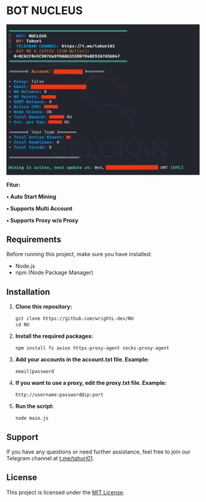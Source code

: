 # BOT NUCLEUS

![Fitur Nucleus](Nucleus.png)

**Fitur:**

**• Auto Start Mining**

**• Supports Multi Account**

**• Supports Proxy w/o Proxy**

## Requirements

Before running this project, make sure you have installed:

- Node.js
- npm (Node Package Manager)

## Installation

1. **Clone this repository:**

    ```plaintext
    git clone https://github.com/wrightL-dev/NU
    cd NU

2. **Install the required packages:**

    ```plaintext
    npm install fs axios https-proxy-agent socks-proxy-agent

3. **Add your accounts in the account.txt file. Example:**

    ```plaintext
   email|password

4. **If you want to use a proxy, edit the proxy.txt file. Example:**
   ```plaintext
   http://username:password@ip:port

5. **Run the script:**
   ```plaintext
   node main.js
   
## Support

If you have any questions or need further assistance, feel free to join our Telegram channel at [t.me/tahuri01](https://t.me/tahuri01).

## License

This project is licensed under the [MIT License](LICENSE).
